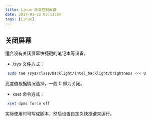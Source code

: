 ```yaml
---
title: Linux 命令控制屏幕
date: 2017-01-22 03:13:34
tags: [Linux]
---
```


## 关闭屏幕

适合没有关闭屏幕快捷键的笔记本等设备。

* /sys 文件方式：

```bash
 sudo tee /sys/class/backlight/intel_backlight/brightness <<< 0
```

 亮度值根据情况选择，一般 0 即为关闭。
* xset 命令方式：

```bash
 xset dpms force off
```

 实际使用时可写成脚本，然后设置自定义快捷键来运行。